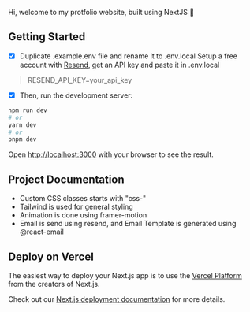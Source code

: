 Hi, welcome to my protfolio website, built using NextJS 👋

## Getting Started

- [x] Duplicate .example.env file and rename it to .env.local
Setup a free account with [Resend](https://resend.com/), get an API key and paste it in .env.local 
> RESEND_API_KEY=your_api_key

- [x] Then, run the development server:

```bash
npm run dev
# or
yarn dev
# or
pnpm dev
```

Open [http://localhost:3000](http://localhost:3000) with your browser to see the result.

## Project Documentation

+ Custom CSS classes starts with "css-"
+ Tailwind is used for general styling
+ Animation is done using framer-motion
+ Email is send using resend, and Email Template is generated using @react-email

## Deploy on Vercel

The easiest way to deploy your Next.js app is to use the [Vercel Platform](https://vercel.com/new?utm_medium=default-template&filter=next.js&utm_source=create-next-app&utm_campaign=create-next-app-readme) from the creators of Next.js.

Check out our [Next.js deployment documentation](https://nextjs.org/docs/deployment) for more details.
